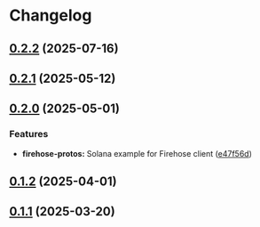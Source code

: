 # Changelog

## [0.2.2](https://github.com/semiotic-ai/veemon/compare/firehose-protos-examples-v0.2.1...firehose-protos-examples-v0.2.2) (2025-07-16)

## [0.2.1](https://github.com/semiotic-ai/veemon/compare/firehose-protos-examples-v0.2.0...firehose-protos-examples-v0.2.1) (2025-05-12)

## [0.2.0](https://github.com/semiotic-ai/veemon/compare/firehose-protos-examples-v0.1.2...firehose-protos-examples-v0.2.0) (2025-05-01)


### Features

* **firehose-protos:** Solana example for Firehose client ([e47f56d](https://github.com/semiotic-ai/veemon/commit/e47f56d9ff5c3c0b7d59211f92fc33433006221b))

## [0.1.2](https://github.com/semiotic-ai/veemon/compare/firehose-protos-examples-v0.1.1...firehose-protos-examples-v0.1.2) (2025-04-01)

## [0.1.1](https://github.com/semiotic-ai/veemon/compare/firehose-protos-examples-v0.1.0...firehose-protos-examples-v0.1.1) (2025-03-20)
